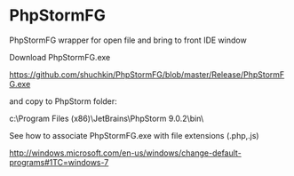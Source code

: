 # PhpStormFG
PhpStormFG wrapper for open file and bring to front IDE window

Download PhpStormFG.exe

https://github.com/shuchkin/PhpStormFG/blob/master/Release/PhpStormFG.exe


and copy to PhpStorm folder:

c:\Program Files (x86)\JetBrains\PhpStorm 9.0.2\bin\


See how to associate PhpStormFG.exe with file extensions (.php,.js)

http://windows.microsoft.com/en-us/windows/change-default-programs#1TC=windows-7
